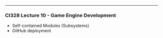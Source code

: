 ---

### CI328 Lecture 10 - Game Engine Development

- Self-contained Modules (Subsystems)
- GitHub deployment